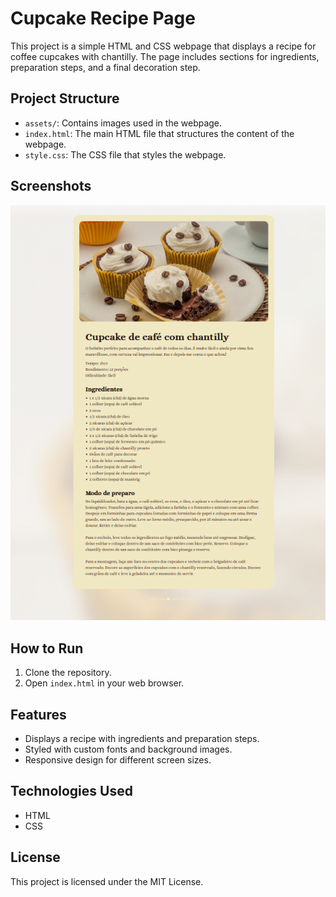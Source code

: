 # Cupcake Recipe Page

This project is a simple HTML and CSS webpage that displays a recipe for coffee cupcakes with chantilly. The page includes sections for ingredients, preparation steps, and a final decoration step.

## Project Structure

- `assets/`: Contains images used in the webpage.
- `index.html`: The main HTML file that structures the content of the webpage.
- `style.css`: The CSS file that styles the webpage.

## Screenshots

![Screenshot 1](assets/image.png)

## How to Run

1. Clone the repository.
2. Open `index.html` in your web browser.

## Features

- Displays a recipe with ingredients and preparation steps.
- Styled with custom fonts and background images.
- Responsive design for different screen sizes.

## Technologies Used

- HTML
- CSS

## License

This project is licensed under the MIT License.
